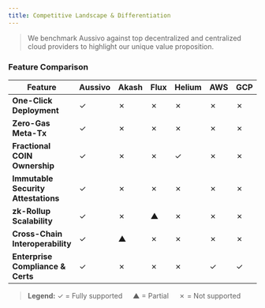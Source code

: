 ```yaml
---
title: Competitive Landscape & Differentiation
---
```


>We benchmark Aussivo against top decentralized and centralized cloud providers to highlight our unique value proposition.

### Feature Comparison

| **Feature**                     | **Aussivo** | **Akash** | **Flux** | **Helium** | **AWS** | **GCP** | **Azure** |
|---------------------------------|-------------|-----------|----------|------------|---------|---------|----------|
| **One-Click Deployment**        | ✓           | ✗         | ✗        | ✗          | ✗       | ✗       | ✗        |
| **Zero-Gas Meta-Tx**           | ✓           | ✗         | ✗        | ✗          | ✗       | ✗       | ✗        |
| **Fractional COIN Ownership**   | ✓           | ✗         | ✗        | ✓          | ✗       | ✗       | ✗        |
| **Immutable Security Attestations** | ✓      | ✗         | ✗        | ✗          | ✗       | ✗       | ✗        |
| **zk-Rollup Scalability**       | ✓           | ✗         | ▲        | ✗          | ✗       | ✗       | ✗        |
| **Cross-Chain Interoperability**| ✓           | ▲         | ✗        | ✗          | ✗       | ✗       | ✗        |
| **Enterprise Compliance & Certs**| ✓          | ✗         | ✗        | ✗          | ✓       | ✓       | ✓        |

> **Legend:** ✓ = Fully supported  ▲ = Partial  ✗ = Not supported

